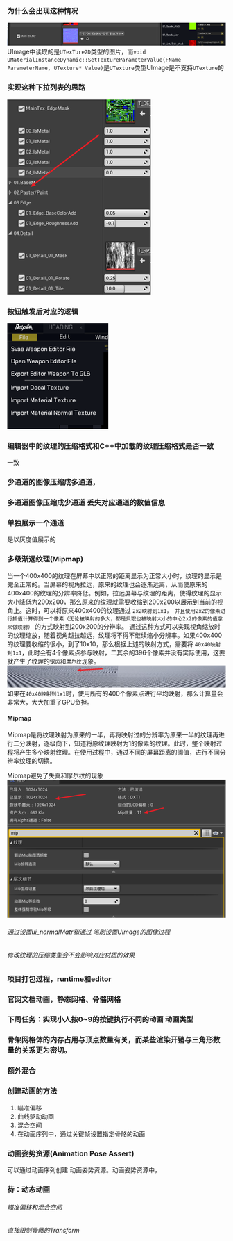 ### 为什么会出现这种情况
![](./笔记img/None.png)
UImage中读取的是```UTexTure2D```类型的图片，而```void UMaterialInstanceDynamic::SetTextureParameterValue(FName ParameterName, UTexture* Value)```是```UTexture```类型UImage是不支持```UTexture```的

### 实现这种下拉列表的思路

![](./笔记img/Question1.png)

### 按钮触发后对应的逻辑
![](./笔记img/Question2.png)

### 编辑器中的纹理的压缩格式和C++中加载的纹理压缩格式是否一致
一致

### 少通道的图像压缩成多通道，
### 多通道图像压缩成少通道  丢失对应通道的数值信息
### 单独展示一个通道
是以灰度值展示的

### 多级渐远纹理(Mipmap)
当一个400x400的纹理在屏幕中以正常的距离显示为正常大小时，纹理的显示是完全正常的。当屏幕的视角拉远，原来的纹理也会逐渐远离，从而使原来的400x400的纹理的分辨率降低。例如，拉远屏幕与纹理的距离，使得纹理的显示大小降低为200x200，那么原来的纹理就需要收缩到200x200以展示到当前的视角上。这时，可以将原来400x400的纹理通过 ```2x2映射到1x1， 并且使用2x2的像素进行插值计算得到一个像素（无论被映射的多大，都是只取也被映射大小的中心2x2的像素的值拿来做映射）``` 的方式映射到200x200的分辨率。
通过这种方式可以实现视角缩放时的纹理缩放，随着视角越拉越远，纹理将不得不继续缩小分辨率。如果400x400的纹理要收缩的很小，到了10x10，那么根据上述的映射方式，需要将 ```40x40映射到1x1```，此时会有4个像素点参与映射，二其余的396个像素并没有实际使用，这要就产生了纹理的```锯齿```和```摩尔纹```现象。
![](./笔记img/mipmap.png)
如果在```40x40映射到1x1```时，使用所有的400个像素点进行平均映射，那么计算量会非常大，大大加重了GPU负担。

#### Mipmap
Mipmap是将纹理映射为原来的一半，再将映射过的分辨率为原来一半的纹理再进行二分映射，逐级向下，知道将原纹理映射为1的像素的纹理。此时，整个映射过程将产生多个映射纹理。在使用过程中，通过不同的屏幕距离的阈值，进行不同分辨率纹理的切换。

Mipmap避免了失真和摩尔纹的现象
![](./笔记img/mipmap_1.png)



######  通过设置ui_normalMatr和通过 笔刷设置UImage的图像过程

######  修改纹理的压缩类型会不会影响对应材质的效果

### 项目打包过程，runtime和editor
 
### 官网文档动画，静态网格、骨骼网格

### 下周任务：实现小人按0~9的按键执行不同的动画 动画类型

### 骨架网格体的内存占用与顶点数量有关，而某些渲染开销与三角形数量的关系更为密切。

### 额外混合

### 创建动画的方法
1. 瞄准偏移
2. 曲线驱动动画
3. 混合空间
4. 在动画序列中，通过关键帧设置指定骨骼的动画

### 动画姿势资源(Animation Pose Assert)
可以通过动画序列创建 动画姿势资源。动画姿势资源中，

### 待：动态动画

###### 瞄准偏移和混合空间

###### 直接限制骨骼的Transform